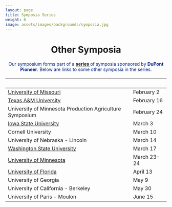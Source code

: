 ```yaml
---
layout: page
title: Symposia Series
weight: 6
image: assets/images/backgrounds/symposia.jpg
---
```


<!-- Main -->
<div id="main" class="alt">

<!-- One -->

<div class="inner">
<center>

<h1>Other Symposia</h1>

</center>

<!-- Content -->
<!-- Table -->

<center>
<p style="color:#002285;">Our symposium forms part of a <b><a href="http://www.pioneer.com/home/site/about/template.CONTENT/guid.1E31353B-AE47-AC0D-027C-652DA4E01A32"> series </a></b> of symposia sponsored by <b>DuPont Pioneer</b>. Below are links to some other symposia in the series.</p>
</center>

<h6>
<div class="table-wrapper">
<table>
<thead>
<tr>
<th>&nbsp;</th>
<th>&nbsp;</th>
</tr>
</thead>

<tbody>

<tr>
<td><a href="http://mupioneersymposium.org/">University of Missouri</a></td><td>February 2</td>
</tr>

<tr>
<td><a href="http://plantbreedingsymposium.com/">Texas A&amp;M University</a></td><td>February 16</td>
</tr>

<tr>
<td>University of Minnesota Production Agriculture Symposium</td><td>February 24</td>
</tr>

<tr>
<td><a href="http://www.plantbreeding.iastate.edu/Current_Symposium/Symposium_Main.html">Iowa State University</a></td><td>March 3</td>
</tr>

<tr>
<td>Cornell University</td><td>March 10</td>
</tr>

<tr>
<td>University of Nebraska -&nbsp;Lincoln</td><td>March 14</td>
</tr>

<tr>
<td><a href="http://cahnrs.wsu.edu/pioneeringideas2017/">Washington State University</a></td><td>March 17</td>
</tr>

<tr>
<td><a href="http://plantsciencesymposium.umn.edu/">University of Minnesota</a></td><td>March 23-24</td>
</tr>

<tr>
<td><a href="http://www.ufplants.org">University of Florida</a></td><td>April 13</td>
</tr>

<tr>
<td>University of Georgia</td><td>May 9</td>
</tr>

<tr>
<td>University of California - Berkeley</td><td>May 30&nbsp;</td>
</tr>

<tr>
<td>University of Paris -&nbsp;Moulon</td><td>June 15</td>
</tr>

</tbody>
</table>

</div>
</h6>
</div>
